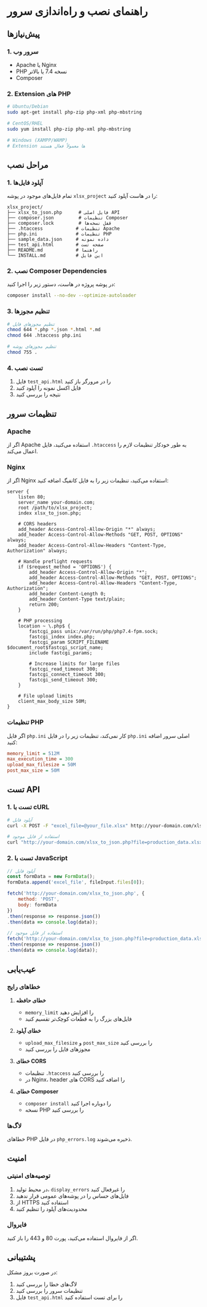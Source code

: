 # راهنمای نصب و راه‌اندازی سرور

## پیش‌نیازها

### 1. سرور وب
- Apache یا Nginx
- PHP نسخه 7.4 یا بالاتر
- Composer

### 2. Extension های PHP
```bash
# Ubuntu/Debian
sudo apt-get install php-zip php-xml php-mbstring

# CentOS/RHEL
sudo yum install php-zip php-xml php-mbstring

# Windows (XAMPP/WAMP)
# Extension ها معمولاً فعال هستند
```

## مراحل نصب

### 1. آپلود فایل‌ها
تمام فایل‌های موجود در پوشه `xlsx_project` را در هاست آپلود کنید:

```
xlsx_project/
├── xlsx_to_json.php      # فایل اصلی API
├── composer.json         # تنظیمات Composer
├── composer.lock         # قفل نسخه‌ها
├── .htaccess            # تنظیمات Apache
├── php.ini              # تنظیمات PHP
├── sample_data.json     # داده نمونه
├── test_api.html        # صفحه تست
├── README.md            # راهنما
└── INSTALL.md           # این فایل
```

### 2. نصب Composer Dependencies
در پوشه پروژه در هاست، دستور زیر را اجرا کنید:

```bash
composer install --no-dev --optimize-autoloader
```

### 3. تنظیم مجوزها
```bash
# تنظیم مجوزهای فایل
chmod 644 *.php *.json *.html *.md
chmod 644 .htaccess php.ini

# تنظیم مجوزهای پوشه
chmod 755 .
```

### 4. تست نصب
1. فایل `test_api.html` را در مرورگر باز کنید
2. فایل اکسل نمونه را آپلود کنید
3. نتیجه را بررسی کنید

## تنظیمات سرور

### Apache
اگر از Apache استفاده می‌کنید، فایل `.htaccess` به طور خودکار تنظیمات لازم را اعمال می‌کند.

### Nginx
اگر از Nginx استفاده می‌کنید، تنظیمات زیر را به فایل کانفیگ اضافه کنید:

```nginx
server {
    listen 80;
    server_name your-domain.com;
    root /path/to/xlsx_project;
    index xlsx_to_json.php;

    # CORS headers
    add_header Access-Control-Allow-Origin "*" always;
    add_header Access-Control-Allow-Methods "GET, POST, OPTIONS" always;
    add_header Access-Control-Allow-Headers "Content-Type, Authorization" always;

    # Handle preflight requests
    if ($request_method = 'OPTIONS') {
        add_header Access-Control-Allow-Origin "*";
        add_header Access-Control-Allow-Methods "GET, POST, OPTIONS";
        add_header Access-Control-Allow-Headers "Content-Type, Authorization";
        add_header Content-Length 0;
        add_header Content-Type text/plain;
        return 200;
    }

    # PHP processing
    location ~ \.php$ {
        fastcgi_pass unix:/var/run/php/php7.4-fpm.sock;
        fastcgi_index index.php;
        fastcgi_param SCRIPT_FILENAME $document_root$fastcgi_script_name;
        include fastcgi_params;
        
        # Increase limits for large files
        fastcgi_read_timeout 300;
        fastcgi_connect_timeout 300;
        fastcgi_send_timeout 300;
    }

    # File upload limits
    client_max_body_size 50M;
}
```

### تنظیمات PHP
اگر فایل `php.ini` کار نمی‌کند، تنظیمات زیر را در فایل `php.ini` اصلی سرور اضافه کنید:

```ini
memory_limit = 512M
max_execution_time = 300
upload_max_filesize = 50M
post_max_size = 50M
```

## تست API

### 1. تست با cURL
```bash
# آپلود فایل
curl -X POST -F "excel_file=@your_file.xlsx" http://your-domain.com/xlsx_to_json.php

# استفاده از فایل موجود
curl "http://your-domain.com/xlsx_to_json.php?file=production_data.xlsx"
```

### 2. تست با JavaScript
```javascript
// آپلود فایل
const formData = new FormData();
formData.append('excel_file', fileInput.files[0]);

fetch('http://your-domain.com/xlsx_to_json.php', {
    method: 'POST',
    body: formData
})
.then(response => response.json())
.then(data => console.log(data));

// استفاده از فایل موجود
fetch('http://your-domain.com/xlsx_to_json.php?file=production_data.xlsx')
.then(response => response.json())
.then(data => console.log(data));
```

## عیب‌یابی

### خطاهای رایج

1. **خطای حافظه**
   - `memory_limit` را افزایش دهید
   - فایل‌های بزرگ را به قطعات کوچک‌تر تقسیم کنید

2. **خطای آپلود**
   - `upload_max_filesize` و `post_max_size` را بررسی کنید
   - مجوزهای فایل را بررسی کنید

3. **خطای CORS**
   - تنظیمات `.htaccess` را بررسی کنید
   - در Nginx، header های CORS را اضافه کنید

4. **خطای Composer**
   - `composer install` را دوباره اجرا کنید
   - نسخه PHP را بررسی کنید

### لاگ‌ها
خطاهای PHP در فایل `php_errors.log` ذخیره می‌شوند.

## امنیت

### توصیه‌های امنیتی
1. در محیط تولید، `display_errors` را غیرفعال کنید
2. فایل‌های حساس را در پوشه‌های عمومی قرار ندهید
3. از HTTPS استفاده کنید
4. محدودیت‌های آپلود را تنظیم کنید

### فایروال
اگر از فایروال استفاده می‌کنید، پورت 80 و 443 را باز کنید.

## پشتیبانی

در صورت بروز مشکل:
1. لاگ‌های خطا را بررسی کنید
2. تنظیمات سرور را بررسی کنید
3. فایل `test_api.html` را برای تست استفاده کنید 